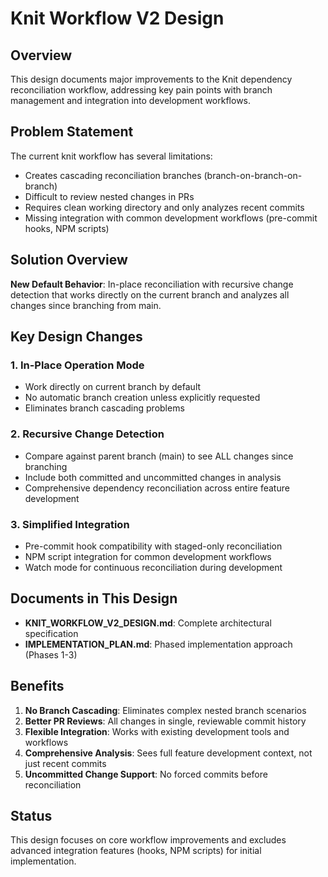# Knit Workflow V2 Design

## Overview

This design documents major improvements to the Knit dependency reconciliation workflow, addressing key pain points with branch management and integration into development workflows.

## Problem Statement

The current knit workflow has several limitations:
- Creates cascading reconciliation branches (branch-on-branch-on-branch)
- Difficult to review nested changes in PRs
- Requires clean working directory and only analyzes recent commits
- Missing integration with common development workflows (pre-commit hooks, NPM scripts)

## Solution Overview

**New Default Behavior**: In-place reconciliation with recursive change detection that works directly on the current branch and analyzes all changes since branching from main.

## Key Design Changes

### 1. In-Place Operation Mode
- Work directly on current branch by default
- No automatic branch creation unless explicitly requested
- Eliminates branch cascading problems

### 2. Recursive Change Detection  
- Compare against parent branch (main) to see ALL changes since branching
- Include both committed and uncommitted changes in analysis
- Comprehensive dependency reconciliation across entire feature development

### 3. Simplified Integration
- Pre-commit hook compatibility with staged-only reconciliation
- NPM script integration for common development workflows
- Watch mode for continuous reconciliation during development

## Documents in This Design

- **KNIT_WORKFLOW_V2_DESIGN.md**: Complete architectural specification
- **IMPLEMENTATION_PLAN.md**: Phased implementation approach (Phases 1-3)

## Benefits

1. **No Branch Cascading**: Eliminates complex nested branch scenarios
2. **Better PR Reviews**: All changes in single, reviewable commit history
3. **Flexible Integration**: Works with existing development tools and workflows
4. **Comprehensive Analysis**: Sees full feature development context, not just recent commits
5. **Uncommitted Change Support**: No forced commits before reconciliation

## Status

This design focuses on core workflow improvements and excludes advanced integration features (hooks, NPM scripts) for initial implementation.